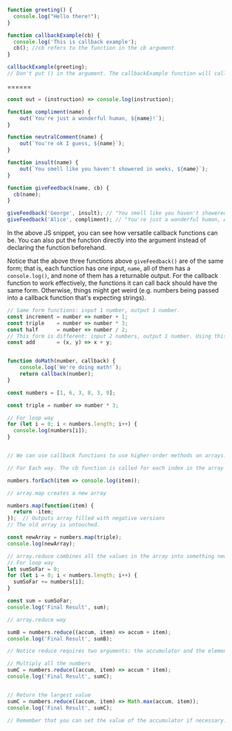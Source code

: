 ```js
function greeting() {
  console.log("Hello there!");
}

function callbackExample(cb) {
  console.log('This is callback example');
  cb(); //cb refers to the function in the cb argument
}

callbackExample(greeting);
// Don't put () in the argument. The callbackExample function will call the callback some time in the function's execution. It's not called in the function's argument.
```
======

```js
const out = (instruction) => console.log(instruction);

function compliment(name) {
    out(`You're just a wonderful human, ${name}!`);
}

function neutralComment(name) {
    out(`You're ok I guess, ${name}`);
}

function insult(name) {
    out(`You smell like you haven't showered in weeks, ${name}`);
}

function giveFeedback(name, cb) {
  cb(name);
}

giveFeedback('George', insult); // "You smell like you haven't showered in weeks, George"
giveFeedback('Alice', compliment); // "You're just a wonderful human, Alice!"
```

In the above JS snippet, you can see how versatile callback functions can be.  You can also put the function directly into the argument instead of declaring the function beforehand.

Notice that the above three functions above `giveFeedback()` are of the same form; that is, each function has one input, `name`, all of them has a `console.log()`, and none of them has a returnable output. For the callback function to work effectively, the functions it can call back should have the same form. Otherwise, things might get weird (e.g. numbers being passed into a callback function that's expecting strings).

```js
// Same form functions: input 1 number, output 1 number.
const increment = number => number + 1;
const triple    = number => number * 3;
const half      = number => number / 2;
// This form is different: input 2 numbers, output 1 number. Using this with the below callback function will result in NaN.
const add       = (x, y) => x + y;


function doMath(number, callback) {
    console.log(`We're doing math!`);
    return callback(number);
}
```
```js
const numbers = [1, 6, 3, 8, 3, 9];

const triple = number => number * 3;

// For loop way
for (let i = 0; i < numbers.length; i++) {
  console.log(numbers[i]);
}


// We can use callback functions to use higher-order methods on arrays.

// For Each way. The cb function is called for each index in the array

numbers.forEach(item => console.log(item));

// array.map creates a new array

numbers.map(function(item) {
  return -item;
});  // Outputs array filled with negative versions
// The old array is untouched.

const newArray = numbers.map(triple);
console.log(newArray);

// array.reduce combines all the values in the array into something new (a single output).
// For loop way
let sumSoFar = 0;
for (let i = 0; i < numbers.length; i++) {
  sumSoFar += numbers[i];
}

const sum = sumSoFar;
console.log('Final Result', sum);

// array.reduce way

sumB = numbers.reduce((accum, item) => accum + item);
console.log('Final Result', sumB);

// Notice reduce requires two arguments: the accumulator and the element of the array

// Multiply all the numbers
sumC = numbers.reduce((accum, item) => accum * item);
console.log('Final Result', sumC);


// Return the largest value
sumC = numbers.reduce((accum, item) => Math.max(accum, item));
console.log('Final Result', sumC);

// Remember that you can set the value of the accumulator if necessary. You put a comma after the callback function, and then the value.
```

